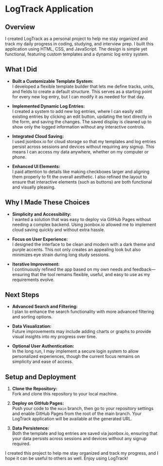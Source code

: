 # LogTrack Application

## Overview

I created LogTrack as a personal project to help me stay organized and track my daily progress in coding, studying, and interview prep. I built this application using HTML, CSS, and JavaScript. The design is simple yet functional, featuring custom templates and a dynamic log entry system.

## What I Did

- **Built a Customizable Template System:**  
  I developed a flexible template builder that lets me define tracks, units, and fields to create a default structure. This serves as a starting point for every new log entry, but I can modify it as needed for that day.

- **Implemented Dynamic Log Entries:**  
  I created a system to add new log entries, where I can easily edit existing entries by clicking an edit button, updating the text directly in the form, and saving the changes. The saved display is cleaned up to show only the logged information without any interactive controls.

- **Integrated Cloud Saving:**  
  I used jsonbox.io for cloud storage so that my templates and log entries persist across sessions and devices without requiring any signup. This means I can access my data anywhere, whether on my computer or phone.

- **Enhanced UI Elements:**  
  I paid attention to details like making checkboxes larger and aligning them properly to fit the overall aesthetic. I also refined the layout to ensure that interactive elements (such as buttons) are both functional and visually pleasing.

## Why I Made These Choices

- **Simplicity and Accessibility:**  
  I wanted a solution that was easy to deploy via GitHub Pages without needing a complex backend. Using jsonbox.io allowed me to implement cloud saving quickly and without extra hassle.

- **Focus on User Experience:**  
  I designed the interface to be clean and modern with a dark theme and purple accents. This not only creates an appealing look but also minimizes eye strain during long study sessions.

- **Iterative Improvement:**  
  I continuously refined the app based on my own needs and feedback—ensuring that the tool remains flexible, useful, and easy to use as my requirements evolve.

## Next Steps

- **Advanced Search and Filtering:**  
  I plan to enhance the search functionality with more advanced filtering and sorting options.

- **Data Visualization:**  
  Future improvements may include adding charts or graphs to provide visual insights into my progress over time.

- **Optional User Authentication:**  
  In the long run, I may implement a secure login system to allow personalized experiences, though the current focus remains on simplicity and ease of access.

## Setup and Deployment

1. **Clone the Repository:**  
   Fork and clone this repository to your local machine.

2. **Deploy on GitHub Pages:**  
   Push your code to the `main` branch, then go to your repository settings and enable GitHub Pages from the root of the main branch. Your LogTrack application will be available at the generated URL.

3. **Data Persistence:**  
   Both the template and log entries are saved via jsonbox.io, ensuring that your data persists across sessions and devices without any signup required.

I created this project to help me stay organized and track my progress, and I hope it can be useful to others as well. Enjoy using LogTrack!
